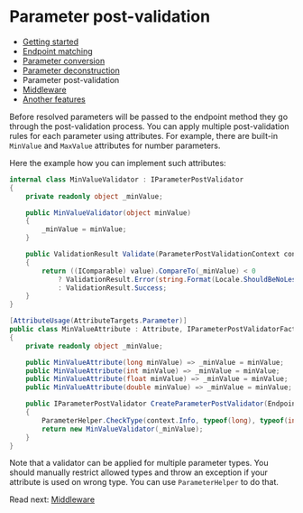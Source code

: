 # Parameter post-validation

- [Getting started](getting-started.md)
- [Endpoint matching](endpoint-matching.md)
- [Parameter conversion](parameter-conversion.md)
- [Parameter deconstruction](parameter-deconstruction.md)
- Parameter post-validation
- [Middleware](middleware.md)
- [Another features](another-features.md)

Before resolved parameters will be passed to the endpoint method they go through the post-validation process. You can
apply multiple post-validation rules for each parameter using attributes. For example, there are built-in `MinValue`
and `MaxValue` attributes for number parameters.

Here the example how you can implement such attributes:

```c#
internal class MinValueValidator : IParameterPostValidator
{
    private readonly object _minValue;

    public MinValueValidator(object minValue)
    {
        _minValue = minValue;
    }

    public ValidationResult Validate(ParameterPostValidationContext context, object value)
    {
        return ((IComparable) value).CompareTo(_minValue) < 0
            ? ValidationResult.Error(string.Format(Locale.ShouldBeNoLessThan, _minValue))
            : ValidationResult.Success;
    }
}

[AttributeUsage(AttributeTargets.Parameter)]
public class MinValueAttribute : Attribute, IParameterPostValidatorFactory
{
    private readonly object _minValue;

    public MinValueAttribute(long minValue) => _minValue = minValue;
    public MinValueAttribute(int minValue) => _minValue = minValue;
    public MinValueAttribute(float minValue) => _minValue = minValue;
    public MinValueAttribute(double minValue) => _minValue = minValue;

    public IParameterPostValidator CreateParameterPostValidator(EndpointParameterDesignContext context)
    {
        ParameterHelper.CheckType(context.Info, typeof(long), typeof(int), typeof(float), typeof(double));
        return new MinValueValidator(_minValue);
    }
}
```

Note that a validator can be applied for multiple parameter types. You should manually restrict allowed types and throw
an exception if your attribute is used on wrong type. You can use `ParameterHelper` to do that.

Read next: [Middleware](middleware.md)
